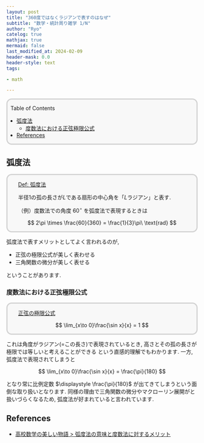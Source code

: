```yaml
---
layout: post
title: "360度ではなくラジアンで表すのはなぜ"
subtitle: "数学・統計周り雑学 1/N"
author: "Ryo"
catelog: true
mathjax: true
mermaid: false
last_modified_at: 2024-02-09
header-mask: 0.0
header-style: text
tags:

- math

---
```


<div style='border-radius: 1em; border-style:solid; border-color:#D3D3D3; background-color:#F8F8F8'>

<p class="h4">&nbsp;&nbsp;Table of Contents</p>

<!-- START doctoc generated TOC please keep comment here to allow auto update -->
<!-- DON'T EDIT THIS SECTION, INSTEAD RE-RUN doctoc TO UPDATE -->

- [弧度法](#%E5%BC%A7%E5%BA%A6%E6%B3%95)
  - [度数法における正弦極限公式](#%E5%BA%A6%E6%95%B0%E6%B3%95%E3%81%AB%E3%81%8A%E3%81%91%E3%82%8B%E6%AD%A3%E5%BC%A6%E6%A5%B5%E9%99%90%E5%85%AC%E5%BC%8F)
- [References](#references)

<!-- END doctoc generated TOC please keep comment here to allow auto update -->


</div>

## 弧度法

<div style='padding-left: 2em; padding-right: 2em; border-radius: 1em; border-style:solid; border-color:#D3D3D3; background-color:#F8F8F8'>
<p class="h4"><ins>Def: 弧度法</ins></p>

半径1の孤の長さが$L$である扇形の中心角を「$L$ラジアン」と表す.

（例）度数法での角度 $60^\circ$ を弧度法で表現するときは

$$
2\pi \times \frac{60}{360} = \frac{1}{3}\pi\ \text{rad}
$$

</div>

弧度法で表すメリットとしてよく言われるのが, 

- 正弦の極限公式が美しく表わせる
- 三角関数の微分が美しく表せる

ということがあります.

### 度数法における正弦極限公式

<div style='padding-left: 2em; padding-right: 2em; border-radius: 1em; border-style:solid; border-color:#D3D3D3; background-color:#F8F8F8'>
<p class="h4"><ins>正弦の極限公式</ins></p>

$$
\lim_{x\to 0}\frac{\sin x}{x} = 1
$$

</div>

これは角度がラジアン(=この長さ)で表現されているとき, 高さとその孤の長さが極限では等しいと考えることができる
という直感的理解でもわかります. 一方, 弧度法で表現されてしまうと

$$
\lim_{x\to 0}\frac{\sin x}{x} = \frac{\pi}{180}
$$

となり常に比例定数 $\displaystyle \frac{\pi}{180}$ が出てきてしまうという面倒な取り扱いとなります.
同様の理由で三角関数の微分やマクローリン展開がと扱いづらくなるため, 弧度法が好まれていると言われています.


References
----------
- [高校数学の美しい物語 > 弧度法の意味と度数法に対するメリット](https://manabitimes.jp/math/1072)